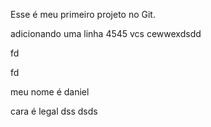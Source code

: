 Esse é meu primeiro projeto no Git. 

adicionando uma linha
4545
vcs cewwexdsdd

fd

fd

meu nome é daniel
 
 cara é legal           dss     dsds    
